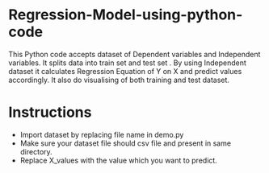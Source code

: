 # Regression-Model-using-python-code
This Python code accepts dataset of Dependent variables and Independent variables.
It splits data into train set and test set .
By using Independent dataset it calculates Regression Equation of Y on X and predict values accordingly.
It also do visualising of both training and test dataset.

# Instructions

- Import dataset by replacing file name in demo.py 
- Make sure your dataset file should csv file and present in same directory.
- Replace X_values with the value which you want to predict.

